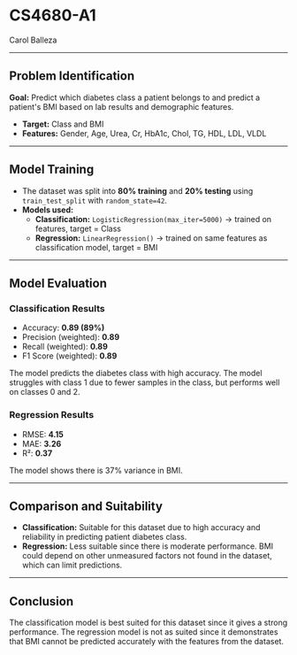 # CS4680-A1  
Carol Balleza  

---

## Problem Identification  
**Goal:** Predict which diabetes class a patient belongs to and predict a patient's BMI based on lab results and demographic features.  

- **Target:** Class and BMI  
- **Features:** Gender, Age, Urea, Cr, HbA1c, Chol, TG, HDL, LDL, VLDL  

---

## Model Training  
- The dataset was split into **80% training** and **20% testing** using `train_test_split` with `random_state=42`.  
- **Models used:**  
  - **Classification:** `LogisticRegression(max_iter=5000)` → trained on features, target = Class  
  - **Regression:** `LinearRegression()` → trained on same features as classification model, target = BMI  

---

## Model Evaluation  

### Classification Results  
- Accuracy: **0.89 (89%)**  
- Precision (weighted): **0.89**  
- Recall (weighted): **0.89**  
- F1 Score (weighted): **0.89**  

The model predicts the diabetes class with high accuracy. The model struggles with class 1 due to fewer samples in the class, but performs well on classes 0 and 2.  

### Regression Results  
- RMSE: **4.15**  
- MAE: **3.26**  
- R²: **0.37**  

The model shows there is 37% variance in BMI.  

---

## Comparison and Suitability  

- **Classification:** Suitable for this dataset due to high accuracy and reliability in predicting patient diabetes class.  
- **Regression:** Less suitable since there is moderate performance. BMI could depend on other unmeasured factors not found in the dataset, which can limit predictions.  

---

## Conclusion  
The classification model is best suited for this dataset since it gives a strong performance. The regression model is not as suited since it demonstrates that BMI cannot be predicted accurately with the features from the dataset.  
